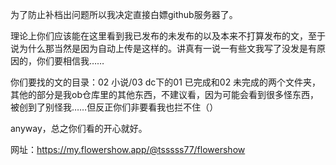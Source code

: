 为了防止补档出问题所以我决定直接白嫖github服务器了。

理论上你们应该能在这里看到我已发布的未发布的以及本来不打算发布的文，至于说为什么那当然是因为自动上传是这样的。讲真有一说一有些文我写了没发是有原因的，你们要相信我……

你们要找的文的目录：02 小说/03 dc下的01 已完成和02 未完成的两个文件夹，其他的部分是我ob仓库里的其他东西，不建议看，因为可能会看到很多怪东西，被创到了别怪我……但反正你们非要看我也拦不住（）

anyway，总之你们看的开心就好。

网址：https://my.flowershow.app/@tsssss77/flowershow